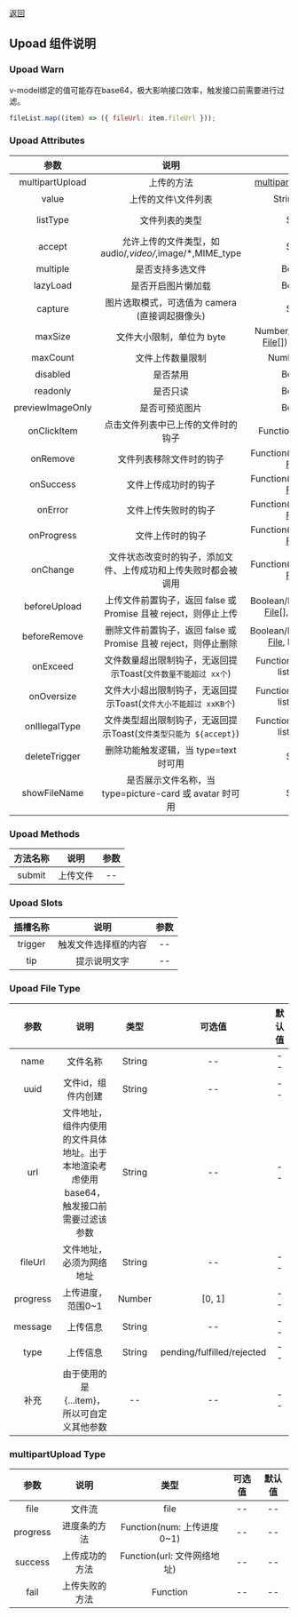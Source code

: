 [返回](/README.md)

## Upoad 组件说明

### Upoad Warn
v-model绑定的值可能存在base64，极大影响接口效率，触发接口前需要进行过滤。
``` javascript
fileList.map((item) => ({ fileUrl: item.fileUrl }));
```

### Upoad Attributes
|       参数       |                               说明                                |                                   类型                                    |              可选值              |  默认值   |
| :--------------: | :---------------------------------------------------------------: | :-----------------------------------------------------------------------: | :------------------------------: | :-------: |
| multipartUpload  |                            上传的方法                             |                [multipartUploadType](#multipartUploadType)                |                --                |    --     |
|      value       |                        上传的文件\文件列表                        |                               String/Array                                |                --                |    --     |
|     listType     |                          文件列表的类型                           |                                  String                                   | text/picture/picture-card/avatar |   text    |
|      accept      |     允许上传的文件类型，如 audio/*,video/*,image/*,MIME_type      |                                  String                                   |                --                |     *     |
|     multiple     |                         是否支持多选文件                          |                                  Boolean                                  |                --                |    --     |
|     lazyLoad     |                        是否开启图片懒加载                         |                                  Boolean                                  |                --                |    --     |
|     capture      |          图片选取模式，可选值为 camera (直接调起摄像头)           |                                  String                                   |                --                |    --     |
|     maxSize      |                     文件大小限制，单位为 byte                     |          Number/String/(files: [File](#paramFile)[]) => boolean           |                --                |    --     |
|     maxCount     |                         文件上传数量限制                          |                               Number/String                               |                --                |    --     |
|     disabled     |                             是否禁用                              |                                  Boolean                                  |                --                |    --     |
|     readonly     |                             是否只读                              |                                  Boolean                                  |                --                |    --     |
| previewImageOnly |                          是否可预览图片                           |                                  Boolean                                  |                --                |    true     |
|   onClickItem    |                点击文件列表中已上传的文件时的钩子                 |                    Function(item: [File](#paramFile))                     |                --                |    --     |
|     onRemove     |                     文件列表移除文件时的钩子                      |      Function(item: [File](#paramFile), list: [File](#paramFile)[])       |                --                |    --     |
|    onSuccess     |                       文件上传成功时的钩子                        |      Function(item: [File](#paramFile), list: [File](#paramFile)[])       |                --                |    --     |
|     onError      |                       文件上传失败时的钩子                        |      Function(item: [File](#paramFile), list: [File](#paramFile)[])       |                --                |    --     |
|    onProgress    |                         文件上传时的钩子                          |      Function(item: [File](#paramFile), list: [File](#paramFile)[])       |                --                |    --     |
|     onChange     |  文件状态改变时的钩子，添加文件、上传成功和上传失败时都会被调用   |      Function(item: [File](#paramFile), list: [File](#paramFile)[])       |                --                |    --     |
|   beforeUpload   |  上传文件前置钩子，返回 false 或 Promise 且被 reject，则停止上传  | Boolean/Function(files: [File](#paramFile)[], list: [File](#paramFile)[]) |                --                |    --     |
|   beforeRemove   |  删除文件前置钩子，返回 false 或 Promise 且被 reject，则停止删除  |  Boolean/Function(item: [File](#paramFile), list: [File](#paramFile)[])   |                --                |    --     |
|     onExceed     |  文件数量超出限制钩子，无返回提示Toast(`文件数量不能超过 xx个`)   |     Function(files: [File](#paramFile)[], list: [File](#paramFile)[])     |                --                |    --     |
|    onOversize    | 文件大小超出限制钩子，无返回提示Toast(`文件大小不能超过 xxKB个`)  |     Function(files: [File](#paramFile)[], list: [File](#paramFile)[])     |                --                |    --     |
|  onIllegalType   | 文件类型超出限制钩子，无返回提示Toast(`文件类型只能为 ${accept}`) |     Function(files: [File](#paramFile)[], list: [File](#paramFile)[])     |                --                |    --     |
|  deleteTrigger   |               删除功能触发逻辑，当 type=text 时可用               |                                  String                                   |       longpress/swipecell        | swipecell |
|   showFileName   |      是否展示文件名称，当 type=picture-card 或 avatar 时可用      |                                  String                                   |       longpress/swipecell        | swipecell |

### Upoad Methods
| 方法名称 |   说明   | 参数  |
| :------: | :------: | :---: |
|  submit  | 上传文件 |  --   |

### Upoad Slots
| 插槽名称 |         说明         | 参数  |
| :------: | :------------------: | :---: |
| trigger  | 触发文件选择框的内容 |  --   |
|   tip    |     提示说明文字     |  --   |

### Upoad File Type<a href="paramFile"></a>
|   参数   |                                           说明                                           |  类型  |           可选值           | 默认值 |
| :------: | :--------------------------------------------------------------------------------------: | :----: | :------------------------: | :----: |
|   name   |                                         文件名称                                         | String |             --             |   --   |
|   uuid   |                                    文件id，组件内创建                                    | String |             --             |   --   |
|   url    | 文件地址，组件内使用的文件具体地址。出于本地渲染考虑使用base64，触发接口前需要过滤该参数 | String |             --             |   --   |
| fileUrl  |                                 文件地址，必须为网络地址                                 | String |             --             |   --   |
| progress |                                    上传进度，范围0~1                                     | Number |           [0, 1]           |   --   |
| message  |                                         上传信息                                         | String |             --             |   --   |
|   type   |                                         上传信息                                         | String | pending/fulfilled/rejected |   --   |
|   补充   |                       由于使用的是{...item}，所以可自定义其他参数                        |   --   |             --             |   --   |

### multipartUpload Type<a href="paramFile"></a>
|   参数   |      说明      |            类型             | 可选值 | 默认值 |
| :------: | :------------: | :-------------------------: | :----: | :----: |
|   file   |     文件流     |            file             |   --   |   --   |
| progress |  进度条的方法  | Function(num: 上传进度0~1)  |   --   |   --   |
| success  | 上传成功的方法 | Function(url: 文件网络地址) |   --   |   --   |
|   fail   | 上传失败的方法 |          Function           |   --   |   --   |
